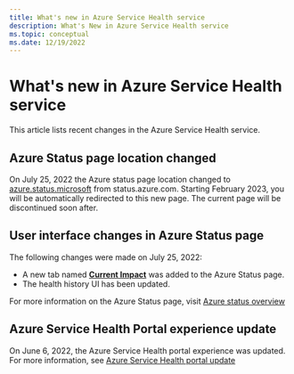 ```yaml
---
title: What's new in Azure Service Health service
description: What's New in Azure Service Health service
ms.topic: conceptual
ms.date: 12/19/2022
---
```


# What's new in Azure Service Health service

This article lists recent changes in the Azure Service Health service. 

## Azure Status page location changed
On July 25, 2022 the Azure status page location changed to [azure.status.microsoft](https://azure.status.microsoft) from status.azure.com. Starting February 2023, you will be automatically redirected to this new page. The current page will be discontinued soon after.

## User interface changes in Azure Status page
The following changes were made on July 25, 2022: 
 - A new tab named [**Current Impact**](azure-status-overview.md#current-impact-tab) was added to the Azure Status page.
 - The health history UI has been updated. 

For more information on the Azure Status page, visit [Azure status overview](azure-status-overview.md)

## Azure Service Health Portal experience update
On June 6, 2022, the Azure Service Health portal experience was updated. For more information, see [Azure Service Health portal update](service-health-portal-update.md)
